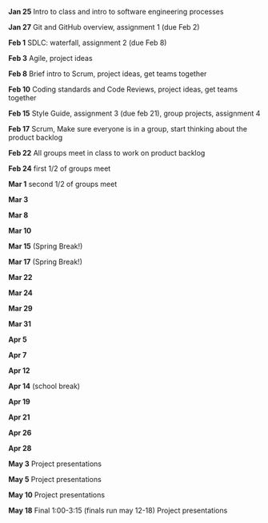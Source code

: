 **Jan 25** Intro to class and intro to software engineering processes

**Jan 27** Git and GitHub overview, assignment 1 (due Feb 2)


**Feb 1** SDLC: waterfall, assignment 2 (due Feb 8)

**Feb 3** Agile, project ideas


**Feb 8** Brief intro to Scrum, project ideas, get teams together

**Feb 10** Coding standards and Code Reviews, project ideas, get teams together


**Feb 15** Style Guide, assignment 3 (due feb 21), group projects, assignment 4 

**Feb 17** Scrum, Make sure everyone is in a group, start thinking about the product backlog


**Feb 22** All groups meet in class to work on product backlog

**Feb 24** first 1/2 of groups meet


**Mar 1** second 1/2 of groups meet

**Mar 3**


**Mar 8**

**Mar 10**


**Mar 15** (Spring Break!)

**Mar 17** (Spring Break!)


**Mar 22**

**Mar 24**


**Mar 29**

**Mar 31**


**Apr 5**

**Apr 7**


**Apr 12**

**Apr 14** (school break)


**Apr 19**

**Apr 21**


**Apr 26**

**Apr 28**


**May 3** Project presentations

**May 5** Project presentations


**May 10** Project presentations


**May 18** Final 1:00-3:15 (finals run may 12-18) Project presentations

 
